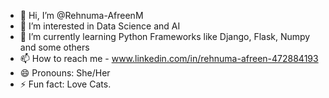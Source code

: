 - 👋 Hi, I’m @Rehnuma-AfreenM
- 👀 I’m interested in Data Science and AI
- 🌱 I’m currently learning Python Frameworks like Django, Flask, Numpy and some others
- 📫 How to reach me - www.linkedin.com/in/rehnuma-afreen-472884193
- 😄 Pronouns: She/Her
- ⚡ Fun fact: Love Cats.
